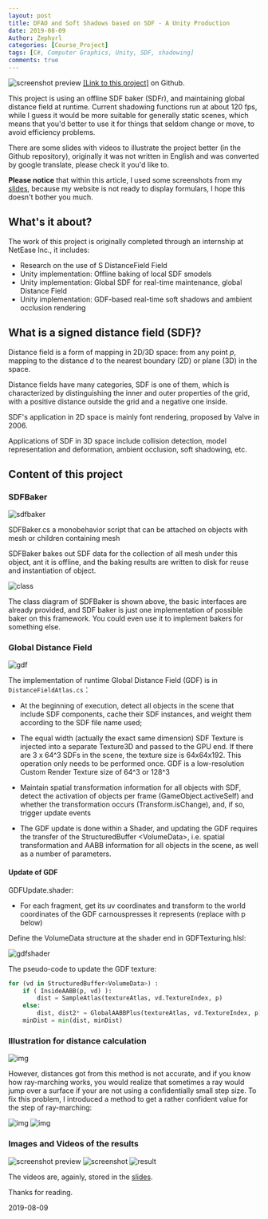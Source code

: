 ```yaml
---
layout: post
title: DFAO and Soft Shadows based on SDF - A Unity Production
date: 2019-08-09
Author: Zephyrl
categories: [Course_Project]
tags: [C#, Computer Graphics, Unity, SDF, shadowing]
comments: true
---
```


![screenshot preview](/images/sdfu/screenshot.png)
[[Link to this project]](https://github.com/ZephyrL/DFAO-unity)  on Github.

This project is using an offline SDF baker (SDFr), and maintaining global distance field at runtime.
Current shadowing functions run at about 120 fps, while I guess it would be more suitable for generally static scenes, which means that you'd better to use it for things that seldom change or move, to avoid efficiency problems. 

There are some slides with videos to illustrate the project better (in the Github repository), originally it was not written in English and was converted by google translate, please check it you'd like to.

**Please notice** that within this article, I used some screenshots from my [slides](https://github.com/ZephyrL/DFAO-unity/blob/master/presentation-translated.pptx), because my website is not ready to display formulars, I hope this doesn't bother you much.

## What's it about?

The work of this project is originally completed through an internship at NetEase Inc., it includes:
* Research on the use of S DistanceField Field
* Unity implementation: Offline baking of local SDF smodels
* Unity implementation: Global SDF for real-time maintenance, global Distance Field
* Unity implementation: GDF-based real-time soft shadows and ambient occlusion rendering

## What is a signed distance field (SDF)? 

Distance field is a form of mapping in 2D/3D space: from any point *p*,  mapping to the distance *d* to the nearest boundary (2D) or plane (3D) in the space.

Distance fields have many categories, SDF is one of them, which is characterized by distinguishing the inner and outer properties of the grid, with a positive distance outside the grid and a negative one inside.

SDF's application in 2D space is mainly font rendering, proposed by Valve in 2006.

Applications of SDF in 3D space include collision detection, model representation and deformation, ambient occlusion, soft shadowing, etc.

## Content of this project 

### SDFBaker

![sdfbaker](/images/sdfu/sdfbaker.png)

SDFBaker.cs a monobehavior script that can be attached on objects with mesh or children containing mesh

SDFBaker bakes out SDF data for the collection of all mesh under this object, ant it is offline, and the baking results are written to disk for reuse and instantiation of object.

![class](/images/sdfu/bakerclass.png)

The class diagram of SDFBaker is shown above, the basic interfaces are already provided, and SDF baker is just one implementation of possible baker on this framework. You could even use it to implement bakers for something else.

### Global Distance Field

![gdf](/images/sdfu/gdfupdate.png)

The implementation of runtime Global Distance Field (GDF) is in ``DistanceFieldAtlas.cs``：
* At the beginning of execution, detect all objects in the scene that include SDF components, cache their SDF instances, and weight them according to the SDF file name used;

* The equal width (actually the exact same dimension) SDF Texture is injected into a separate Texture3D and passed to the GPU end. If there are 3 x 64^3 SDFs in the scene, the texture size is 64x64x192. This operation only needs to be performed once.
GDF is a low-resolution Custom Render Texture size of 64^3 or 128^3

* Maintain spatial transformation information for all objects with SDF, detect the activation of objects per frame (GameObject.activeSelf) and whether the transformation occurs (Transform.isChange), and, if so, trigger update events

* The GDF update is done within a Shader, and updating the GDF requires the transfer of the StructuredBuffer \<VolumeData\>, i.e. spatial transformation and AABB information for all objects in the scene, as well as a number of parameters.

#### Update of GDF


GDFUpdate.shader:
* For each fragment, get its uv coordinates and transform to the world coordinates of the GDF carnouspresses it represents (replace with p below)

Define the VolumeData structure at the shader end in GDFTexturing.hlsl: 

![gdfshader](/images/sdfu/gdfshader.png)

The pseudo-code to update the GDF texture:

```python
for (vd in StructuredBuffer<VolumeData>) :
    if ( InsideAABB(p, vd) ):
        dist = SampleAtlas(textureAtlas, vd.TextureIndex, p)
    else:
        dist, dist2* = GlobalAABBPlus(textureAtlas, vd.TextureIndex, p)
    minDist = min(dist, minDist)
```

### Illustration for distance calculation

![img](/images/sdfu/confid.png)

However, distances got from this method is not accurate, and if you know how ray-marching works, you would realize that sometimes a ray would jump over a surface if your are not using a confidentially small step size. To fix this problem, I introduced a method to get a rather confident value for the step of ray-marching:

![img](/images/sdfu/confid-1.png)
![img](/images/sdfu/confid-2.png)

### Images and Videos of the results


![screenshot preview](/images/sdfu/screenshot.png)
![screenshot](/images/sdfu/screenshot2.png)
![result](/images/sdfu/res-1.png)

The videos are, againly, stored in the [slides](https://github.com/ZephyrL/DFAO-unity/blob/master/presentation-translated.pptx).

Thanks for reading.

2019-08-09